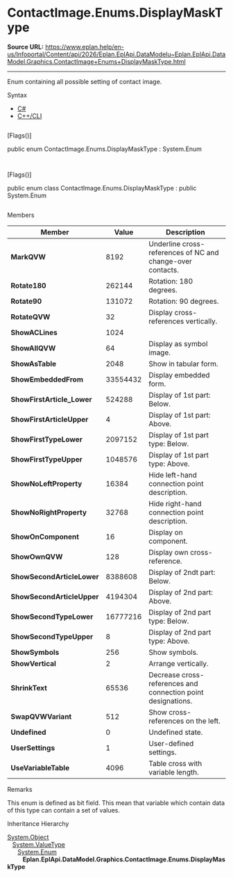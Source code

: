 # ContactImage.Enums.DisplayMaskType

**Source URL:** https://www.eplan.help/en-us/Infoportal/Content/api/2026/Eplan.EplApi.DataModelu~Eplan.EplApi.DataModel.Graphics.ContactImage+Enums+DisplayMaskType.html

---

Enum containing all possible setting of contact image.

Syntax

- [C#](#i-syntax-CS)
- [C++/CLI](#i-syntax-CPP2005)

```
```
[Flags()]

public enum ContactImage.Enums.DisplayMaskType : System.Enum
```
```

```
```
[Flags()]

public enum class ContactImage.Enums.DisplayMaskType : public System.Enum
```
```

Members

| Member | Value | Description |
| --- | --- | --- |
| **MarkQVW** | 8192 | Underline cross-references of NC and change-over contacts. |
| **Rotate180** | 262144 | Rotation: 180 degrees. |
| **Rotate90** | 131072 | Rotation: 90 degrees. |
| **RotateQVW** | 32 | Display cross-references vertically. |
| **ShowACLines** | 1024 |  |
| **ShowAllQVW** | 64 | Display as symbol image. |
| **ShowAsTable** | 2048 | Show in tabular form. |
| **ShowEmbeddedFrom** | 33554432 | Display embedded form. |
| **ShowFirstArticle\_Lower** | 524288 | Display of 1st part: Below. |
| **ShowFirstArticleUpper** | 4 | Display of 1st part: Above. |
| **ShowFirstTypeLower** | 2097152 | Display of 1st part type: Below. |
| **ShowFirstTypeUpper** | 1048576 | Display of 1st part type: Above. |
| **ShowNoLeftProperty** | 16384 | Hide left-hand connection point description. |
| **ShowNoRightProperty** | 32768 | Hide right-hand connection point description. |
| **ShowOnComponent** | 16 | Display on component. |
| **ShowOwnQVW** | 128 | Display own cross-reference. |
| **ShowSecondArticleLower** | 8388608 | Display of 2ndt part: Below. |
| **ShowSecondArticleUpper** | 4194304 | Display of 2nd part: Above. |
| **ShowSecondTypeLower** | 16777216 | Display of 2nd part type: Below. |
| **ShowSecondTypeUpper** | 8 | Display of 2nd part type: Above. |
| **ShowSymbols** | 256 | Show symbols. |
| **ShowVertical** | 2 | Arrange vertically. |
| **ShrinkText** | 65536 | Decrease cross-references and connection point designations. |
| **SwapQVWVariant** | 512 | Show cross-references on the left. |
| **Undefined** | 0 | Undefined state. |
| **UserSettings** | 1 | User-defined settings. |
| **UseVariableTable** | 4096 | Table cross with variable length. |

Remarks

This enum is defined as bit field. This mean that variable which contain data of this type can contain a set of values.

Inheritance Hierarchy

[System.Object](#)  
   [System.ValueType](#)  
      [System.Enum](#)  
         **Eplan.EplApi.DataModel.Graphics.ContactImage.Enums.DisplayMaskType**
